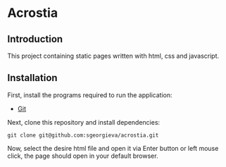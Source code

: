 # Acrostia

## Introduction
This project containing static pages written with html, css and javascript.

## Installation
First, install the programs required to run the application:

- [Git](https://git-scm.com/book/en/v2/Getting-Started-Installing-Git)

Next, clone this repository and install dependencies:

```
git clone git@github.com:sgeorgieva/acrostia.git
```

Now, select the desire html file and open it via Enter button or left mouse click, the page should open in your default browser.

